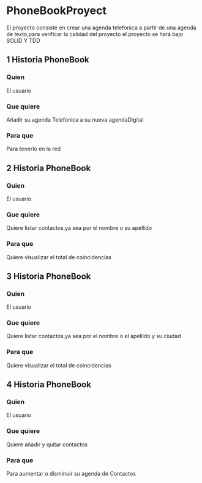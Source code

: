 # PhoneBookProyect

El proyecto consiste en crear una agenda telefonica a partir de una agenda de texto,para verificar la calidad del proyecto el proyecto se hará bajo SOLID Y TDD

## 1 Historia PhoneBook

### Quien
El usuario

### Que quiere
Añadir su agenda Telefonica a su nueva agendaDigital

### Para que
Para tenerlo en la red

## 2 Historia PhoneBook

### Quien
El usuario

### Que quiere
Quiere listar contactos,ya sea por el nombre o su apellido

### Para que
Quiere visualizar el total de coincidencias

## 3 Historia PhoneBook

### Quien
El usuario

### Que quiere
Quiere listar contactos,ya sea por el nombre o el apellido y su ciudad

### Para que
Quiere visualizar el total de coincidencias

## 4 Historia PhoneBook

### Quien
El usuario

### Que quiere
Quiere añadir y quitar contactos

### Para que
Para aumentar o disminuir su agenda de Contactos
